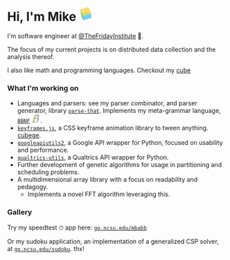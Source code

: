 <link rel="stylesheet" type="text/css" media="all" href="styles/styles.css" />

# Hi, I'm Mike ![image](assets/cube.png)
I'm software engineer at
[@TheFridayInstitute](https://github.com/TheFridayInstitute) 🐺.

The focus of my current projects is on distributed data collection and the analysis thereof.

I also like math and programming languages. Checkout my
[cube](https://mkbabb.github.io/keyframes.js/)

### What I'm working on
-   Languages and parsers: see my parser combinator, and parser generator, library
    [`parse-that`](https://github.com/mkbabb/parse-that). Implements my meta-grammar
    language, [`BBNF`](https://github.com/mkbabb/bbnf-language-support)
    <img src=assets/bbnf-small.png width=20>.
-   [`keyframes.js`](https://github.com/mkbabb/keyframes.js), a CSS keyframe animation
    library to tween anything. [cubege](https://mkbabb.github.io/keyframes.js/).
-   [`googleapiutils2`](https://github.com/mkbabb/googleapiutils2), a Google API wrapper
    for Python, focused on usability and performance.
-   [`qualtrics-utils`](https://github.com/mkbabb/qualtrics-utils), a Qualtrics API wrapper for Python.
-   Further development of genetic algorithms for usage in partitioning and scheduling
    problems.
-   A multidimensional array library with a focus on readability and pedagogy.
    -   Implements a novel FFT algorithm leveraging this.

### Gallery
Try my speedtest ⏱ app here: [`go.ncsu.edu/mbabb`](https://www.go.ncsu.edu/mbabb)

Or my sudoku application, an implementation of a generalized CSP solver, at
[`go.ncsu.edu/sudoku`](https://www.go.ncsu.edu/sudoku). thx!
